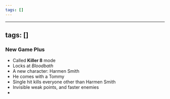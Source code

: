 ```yaml
---
tags: []
---
```


---
tags: []
---

### New Game Plus
- Called **Killer 8** mode
- Locks at *Bloodbath*
- A new character: Harmen Smith
- He comes with a Tommy
- Single hit kills everyone other than Harmen Smith
- Invisible weak points, and faster enemies
- 